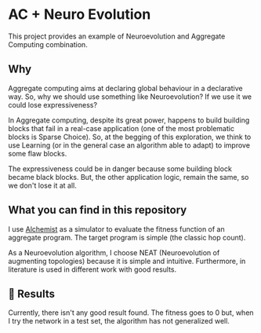 # AC + Neuro Evolution

This project provides an example of Neuroevolution and Aggregate Computing combination.

## Why

Aggregate computing aims at declaring global behaviour in a declarative way. So, why we should use something like Neuroevolution? If we use it we could lose expressiveness?

In Aggregate computing, despite its great power, happens to build building blocks that fail
in a real-case application (one of the most problematic blocks is Sparse Choice).
So, at the begging of this exploration, we think to use Learning (or in the general case an algorithm able to adapt) to improve some flaw blocks.

The expressiveness could be in danger because some building block became black blocks. But, the other
application logic, remain the same, so we don't lose it at all.

## What you can find in this repository

I use [Alchemist]() as a simulator to evaluate the fitness function of an aggregate program.
The target program is simple (the classic hop count).

As a Neuroevolution algorithm, I choose NEAT (Neuroevolution of augmenting topologies) because it is
simple and intuitive. Furthermore, in literature is used in different work with good results.

## 🔴 Results

Currently, there isn't any good result found. The fitness goes to 0 but, when I try the network in 
a test set, the algorithm has not generalized well.
